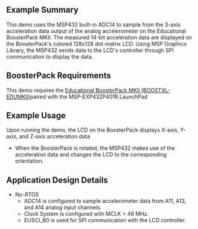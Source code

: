 ## Example Summary

This demo uses the MSP432 built-in ADC14 to sample from the 3-axis acceleration data output of the analog accelerometer on the Educational BoosterPack MKII. The measured 14-bit acceleration data are displayed on the BoosterPack's colored 128x128 dot-matrix LCD. Using MSP Graphics Library, the MSP432 sends data to the LCD's controller through SPI communication to display the data.

## BoosterPack Requirements

This demo requires the [Educational BoosterPack MKII (BOOSTXL-EDUMKII)](http://www.ti.com/tool/BOOSTXL-EDUMKII)paired with the MSP-EXP432P401R LaunchPad

## Example Usage

Upon running the demo, the LCD on the BoosterPack displays X-axis, Y-axis, and Z-axis acceleration data

* When the BoosterPack is rotated, the MSP432 makes use of the acceleration data and changes the LCD to the corresponding orientation.

## Application Design Details

* No-RTOS
  * ADC14 is configured to sample accelerometer data from A11, A13, and A14 analog input channels.
  * Clock System is configured with MCLK = 48 MHz.
  * EUSCI_B0 is used for SPI communication with the LCD controller.
